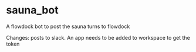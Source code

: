 # sauna_bot
A flowdock bot to post the sauna turns to flowdock

Changes: posts to slack. An app needs to be added to workspace to get the token
